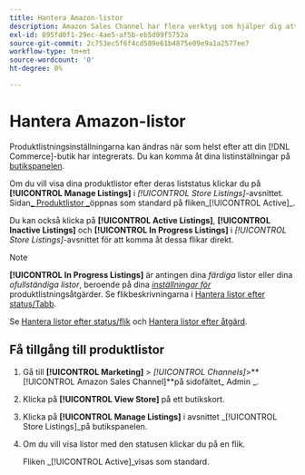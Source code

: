 ```yaml
---
title: Hantera Amazon-listor
description: Amazon Sales Channel har flera verktyg som hjälper dig att hantera dina Amazon-listor från Commerce Admin.
exl-id: 895fd0f1-29ec-4ae5-af5b-eb5d99f5752a
source-git-commit: 2c753ec5f6f4cd509e61b4875e09e9a1a2577ee7
workflow-type: tm+mt
source-wordcount: '0'
ht-degree: 0%

---
```


# Hantera Amazon-listor

Produktlistningsinställningarna kan ändras när som helst efter att din [!DNL Commerce]-butik har integrerats. Du kan komma åt dina listinställningar på [butikspanelen](./amazon-store-dashboard.md).

Om du vill visa dina produktlistor efter deras liststatus klickar du på **[!UICONTROL Manage Listings]** i _[!UICONTROL Store Listings]_-avsnittet. Sidan[_ Produktlistor _](./managing-listings-by-tab.md)öppnas som standard på fliken_[!UICONTROL Active]_.

Du kan också klicka på **[!UICONTROL Active Listings]**, **[!UICONTROL Inactive Listings]** och **[!UICONTROL In Progress Listings]** i _[!UICONTROL Store Listings]_-avsnittet för att komma åt dessa flikar direkt.

>[!NOTE]
>
>**[!UICONTROL In Progress Listings]** är antingen dina  _färdiga_ listor eller dina  _ofullständiga listor_, beroende på dina  [_inställningar för_](./product-listing-actions.md) produktlistningsåtgärder. Se flikbeskrivningarna i [Hantera listor efter status/Tabb](./managing-listings-by-tab.md).

Se [Hantera listor efter status/flik](./managing-listings-by-tab.md) och [Hantera listor efter åtgärd](./managing-listings-by-action.md).

## Få tillgång till produktlistor

1. Gå till **[!UICONTROL Marketing]** > _[!UICONTROL Channels]_>**[!UICONTROL Amazon Sales Channel]**på sidofältet_ Admin _.

1. Klicka på **[!UICONTROL View Store]** på ett butikskort.

1. Klicka på **[!UICONTROL Manage Listings]** i avsnittet _[!UICONTROL Store Listings]_på butikspanelen.

1. Om du vill visa listor med den statusen klickar du på en flik.

   Fliken _[!UICONTROL Active]_visas som standard.
